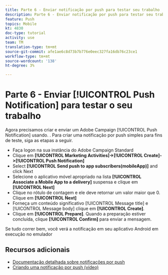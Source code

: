 ```yaml
---
title: Parte 6 - Enviar notificação por push para testar seu trabalho
description: Parte 6 - Enviar notificação por push para testar seu trabalho
feature: Push
topics: Mobile
kt: 4830
doc-type: tutorial
activity: use
team: TM
translation-type: tm+mt
source-git-commit: afe1ae6c8d73b7b776e0eec327fa16db76c23ce1
workflow-type: tm+mt
source-wordcount: '138'
ht-degree: 3%

---
```



# Parte 6 - Enviar [!UICONTROL Push Notification] para testar o seu trabalho

Agora precisamos criar e enviar um Adobe Campaign [!UICONTROL Push Notification] usando. . Para criar uma notificação por push simples para fins de teste, siga as etapas a seguir.

* Faça logon na sua instância do Adobe Campaign Standard
* Clique em **[!UICONTROL Marketing Activities]->[!UICONTROL Create]->[!UICONTROL Push Notification]**
* Select **[!UICONTROL Send push to app subscribers(mobileApp)]** and click Next
* Selecione o aplicativo móvel apropriado na lista **[!UICONTROL Associate a Mobile App to a delivery]** suspensa e clique em **[!UICONTROL Next]**
* Clique no rótulo de contagem e ele deve retornar um valor maior que 0. Clique em **[!UICONTROL Next]**
* Forneça um conteúdo significativo [!UICONTROL Message title] e [!UICONTROL Message body] clique em **[!UICONTROL Create]**.
* Clique em **[!UICONTROL Prepare]**. Quando a preparação estiver concluída, clique **[!UICONTROL Confirm]** para enviar a mensagem.

Se tudo correr bem, você verá a notificação em seu aplicativo Android em execução no emulador

## Recursos adicionais

* [Documentação detalhada sobre notificações por push](https://docs.adobe.com/content/help/en/campaign-standard/using/communication-channels/push-notifications/about-push-notifications.html)
* [Criando uma notificação por push (vídeo)](/help/communication-channels/mobile/push-notifications/creating-a-push-notification.md)
